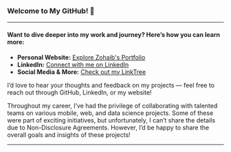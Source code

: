 ### Welcome to My GitHub! 👋

---

#### Want to dive deeper into my work and journey? Here’s how you can learn more:

- **Personal Website:** [Explore Zohaib's Portfolio](https://www.zohaibcheema.com)
- **LinkedIn:** [Connect with me on LinkedIn](https://www.linkedin.com/in/zohaibsafdarcheema/)
- **Social Media & More:** [Check out my LinkTree](https://linktr.ee/zohaib_cheema)

I’d love to hear your thoughts and feedback on my projects — feel free to reach out through GitHub, LinkedIn, or my website!

Throughout my career, I’ve had the privilege of collaborating with talented teams on various mobile, web, and data science projects. Some of these were part of exciting initiatives, but unfortunately, I can’t share the details due to Non-Disclosure Agreements. However, I’d be happy to share the overall goals and insights of these projects!

---
